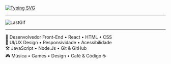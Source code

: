 <a href="https://git.io/typing-svg"><img src="https://readme-typing-svg.demolab.com?font=Source+Code+Pro&pause=1000&width=435&lines=Seja+bem+vindo(a)+ao+meu+perfil!" alt="Typing SVG" /></a>

---

![LastGif](https://user-images.githubusercontent.com/74038190/212750155-3ceddfbd-19d3-40a3-87af-8d329c8323c4.gif)

---

💼 Desenvolvedor Front-End • React • HTML • CSS  
  🎨 UI/UX Design • Responsividade • Acessibilidade  
🛠 JavaScript • Node.Js • Git & GitHub  
  🎮 Música • Games • Design • Café & Código ☕

